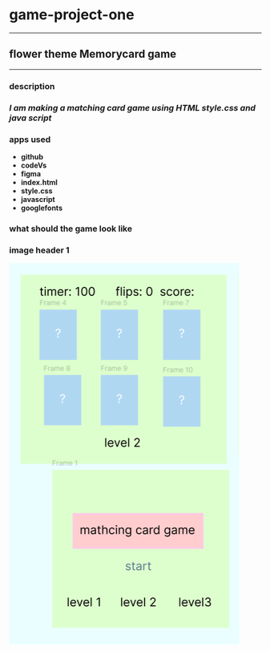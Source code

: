 # game-project-one
***
## flower theme Memorycard game
***
### description
### *I am making a matching card game using HTML style.css and java script*

### apps used
* **github**
* **codeVs**
* **figma**
* **index.html**
* **style.css**
* **javascript**
* **googlefonts**

### what should the game look like
 ### **image header 1**
![game-final-result](./images/final%20look%20(2).png)



<!--
# Project Title
## Date: 11/9/2025
### By: Jameela Mohammed
#### [Github](https://github.com/jamsaeed) [linkden](https://www.linkedin.com/in/jameela-mohammed-94b462381?utm_source=share&utm_campaign=share_via&utm_content=profile&utm_medium=ios_app)
***
### Description
#### ***I am making a project in one of the easiest web languages Markdown! it is a text to HTML.***
***
### *Technologies Used*
* **laptop**
* **charger***
  *  **Apps**
* **Technology 3**
  * **sub item**
***
### ***screenshots***
 ### **image header 1**
![cat](https://external-content.duckduckgo.com/iu/?u=http%3A%2F%2F3.bp.blogspot.com%2F-ajn-9ZveGms%2FUim4czBNTgI%2FAAAAAAAAAWo%2Fcbin6JlIv-w%2Fs1600%2FBlack-And-White-Small-Cat-HD-Wallpaper.jpg&f=1&nofb=1&ipt=70bd44f257d8e5574588189420c2f9f59b7ff5d981e044c198b86c85139cad71)

### **image header 2**
![squirrel](https://external-content.duckduckgo.com/iu/?u=https%3A%2F%2Ftse3.mm.bing.net%2Fth%2Fid%2FOIP.7ZhBaB7cgqP3LO38FR3Q3AHaEK%3Fpid%3DApi&f=1&ipt=2367afbd34367cd162ec5ddbb361481902455778da7939a7cc56b5707ca52694&ipo=images)
***
### ***Task List***
- [ ] Future Update 1
- [ ] Future Update 2
- [x] Completed Update
- [x] ~~Strikethrough~~ Items Also

***
### *credit*
[github](https://github.com/jamsaeed/u1_hw_markdown?tab=readme-ov-file)

[duckduckgo search](https://duckduckgo.com/?q=+animals&iar=images&t=h_) -->
